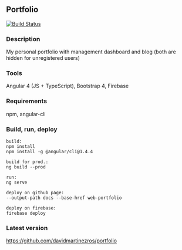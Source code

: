 ## Portfolio
[![Build Status](https://travis-ci.org/twistezo/portfolio.svg?branch=master)](https://travis-ci.org/twistezo/portfolio)

### Description
My personal portfolio with management dashboard and blog (both are hidden for unregistered users)

### Tools
Angular 4 (JS + TypeScript), Bootstrap 4, Firebase

### Requirements
npm, angular-cli

### Build, run, deploy
```
build:
npm install
npm install -g @angular/cli@1.4.4

build for prod.:
ng build --prod

run:
ng serve

deploy on github page: 
--output-path docs --base-href web-portfolio

deploy on firebase: 
firebase deploy
```

### Latest version
https://github.com/davidmartinezros/portfolio
